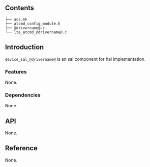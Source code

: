 ## Contents

```shell
├── aos.mk
├── atcmd_config_module.h
├── @drivername@.c
└── lte_atcmd_@drivername@.c
```

## Introduction

`device_sal_@drivername@` is an sal component for hal implementation.


### Features

None.

### Dependencies

None.

## API

None.

## Reference

None.
